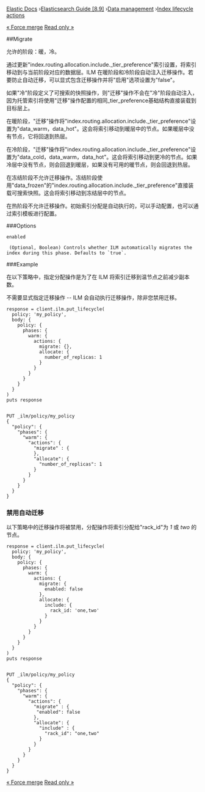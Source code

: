 

[Elastic Docs](/guide/) ›[Elasticsearch Guide [8.9]](index.md) ›[Data
management](data-management.md) ›[Index lifecycle actions](ilm-actions.md)

[« Force merge](ilm-forcemerge.md) [Read only »](ilm-readonly.md)

##Migrate

允许的阶段：暖，冷。

通过更新"index.routing.allocation.include._tier_preference"索引设置，将索引移动到与当前阶段对应的数据层。ILM 在暖阶段和冷阶段自动注入迁移操作。若要防止自动迁移，可以显式包含迁移操作并将"启用"选项设置为"false"。

如果"冷"阶段定义了可搜索的快照操作，则"迁移"操作不会在"冷"阶段自动注入，因为托管索引将使用"迁移"操作配置的相同_tier_preference基础结构直接装载到目标层上。

在暖阶段，"迁移"操作将"index.routing.allocation.include._tier_preference"设置为"data_warm，data_hot"。这会将索引移动到暖层中的节点。如果暖层中没有节点，它将回退到热层。

在冷阶段，"迁移"操作将"index.routing.allocation.include._tier_preference"设置为"data_cold，data_warm，data_hot"。这会将索引移动到更冷的节点。如果冷层中没有节点，则会回退到暖层，如果没有可用的暖节点，则会回退到热层。

在冻结阶段不允许迁移操作。冻结阶段使用"data_frozen"的"index.routing.allocation.include._tier_preference"直接装载可搜索快照。这会将索引移动到冻结层中的节点。

在热阶段不允许迁移操作。初始索引分配是自动执行的，可以手动配置，也可以通过索引模板进行配置。

###Options

`enabled`

     (Optional, Boolean) Controls whether ILM automatically migrates the index during this phase. Defaults to `true`. 

###Example

在以下策略中，指定分配操作是为了在 ILM 将索引迁移到温节点之前减少副本数。

不需要显式指定迁移操作 -- ILM 会自动执行迁移操作，除非您禁用迁移。

    
    
    response = client.ilm.put_lifecycle(
      policy: 'my_policy',
      body: {
        policy: {
          phases: {
            warm: {
              actions: {
                migrate: {},
                allocate: {
                  number_of_replicas: 1
                }
              }
            }
          }
        }
      }
    )
    puts response
    
    
    PUT _ilm/policy/my_policy
    {
      "policy": {
        "phases": {
          "warm": {
            "actions": {
              "migrate" : {
              },
              "allocate": {
                "number_of_replicas": 1
              }
            }
          }
        }
      }
    }

### 禁用自动迁移

以下策略中的迁移操作将被禁用，分配操作将索引分配给"rack_id"为 _1_ 或 _two_ 的节点。

    
    
    response = client.ilm.put_lifecycle(
      policy: 'my_policy',
      body: {
        policy: {
          phases: {
            warm: {
              actions: {
                migrate: {
                  enabled: false
                },
                allocate: {
                  include: {
                    rack_id: 'one,two'
                  }
                }
              }
            }
          }
        }
      }
    )
    puts response
    
    
    PUT _ilm/policy/my_policy
    {
      "policy": {
        "phases": {
          "warm": {
            "actions": {
              "migrate" : {
               "enabled": false
              },
              "allocate": {
                "include" : {
                  "rack_id": "one,two"
                }
              }
            }
          }
        }
      }
    }

[« Force merge](ilm-forcemerge.md) [Read only »](ilm-readonly.md)
